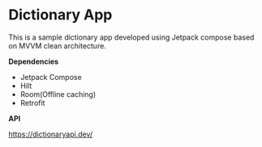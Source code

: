 # Dictionary App
This is a sample dictionary app developed using Jetpack compose based on MVVM clean architecture.

**Dependencies**

- Jetpack Compose
- Hilt
- Room(Offline caching)
- Retrofit

**API**

https://dictionaryapi.dev/
